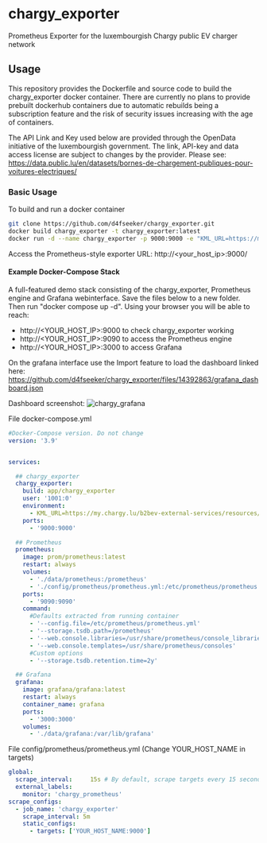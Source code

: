 # chargy_exporter
Prometheus Exporter for the luxembourgish Chargy public EV charger network


## Usage

This repository provides the Dockerfile and source code to build the chargy_exporter docker container.
There are currently no plans to provide prebuilt dockerhub containers due to automatic rebuilds being a subscription feature and the risk of security issues increasing with the age of containers.

The API Link and Key used below are provided through the OpenData initiative of the luxembourgish government. The link, API-key and data access license are subject to changes by the provider.
Please see: https://data.public.lu/en/datasets/bornes-de-chargement-publiques-pour-voitures-electriques/

### Basic Usage

To build and run a docker container
```bash
git clone https://github.com/d4fseeker/chargy_exporter.git
docker build chargy_exporter -t chargy_exporter:latest
docker run -d --name chargy_exporter -p 9000:9000 -e "KML_URL=https://my.chargy.lu/b2bev-external-services/resources/kml?API-KEY=486ac6e4-93b8-4369-9c6a-28f7c4e1a81f" chargy_exporter:latest
```

Access the Prometheus-style exporter URL:
http://<your_host_ip>:9000/

#### Example Docker-Compose Stack
A full-featured demo stack consisting of the chargy_exporter, Prometheus engine and Grafana webinterface.
Save the files below to a new folder. Then run "docker compose up -d".
Using your browser you will be able to reach:
- http://<YOUR_HOST_IP>:9000 to check chargy_exporter working
- http://<YOUR_HOST_IP>:9090 to access the Prometheus engine
- http://<YOUR_HOST_IP>:3000 to access Grafana

On the grafana interface use the Import feature to load the dashboard linked here:
https://github.com/d4fseeker/chargy_exporter/files/14392863/grafana_dashboard.json

Dashboard screenshot:
![chargy_grafana](https://github.com/d4fseeker/chargy_exporter/assets/287879/3478c4a2-15fe-407f-8c7e-4c04ef4085f9)

File docker-compose.yml
```YAML
#Docker-Compose version. Do not change
version: '3.9'


services:

  ## chargy_exporter
  chargy_exporter:
    build: app/chargy_exporter
    user: '1001:0'
    environment:
      - KML_URL=https://my.chargy.lu/b2bev-external-services/resources/kml?API-KEY=486ac6e4-93b8-4369-9c6a-28f7c4e1a81f
    ports:
      - '9000:9000'

  ## Prometheus
  prometheus:
    image: prom/prometheus:latest
    restart: always
    volumes:
      - './data/prometheus:/prometheus'
      - './config/prometheus/prometheus.yml:/etc/prometheus/prometheus.yml'
    ports:
      - '9090:9090'
    command:
      #Defaults extracted from running container
      - '--config.file=/etc/prometheus/prometheus.yml'
      - '--storage.tsdb.path=/prometheus'
      - '--web.console.libraries=/usr/share/prometheus/console_libraries'
      - '--web.console.templates=/usr/share/prometheus/consoles'
      #Custom options
      - '--storage.tsdb.retention.time=2y'

  ## Grafana
  grafana:
    image: grafana/grafana:latest
    restart: always
    container_name: grafana
    ports:
      - '3000:3000'
    volumes:
      - './data/grafana:/var/lib/grafana'
```

File config/prometheus/prometheus.yml  (Change YOUR_HOST_NAME in targets)
```YAML
global:
  scrape_interval:     15s # By default, scrape targets every 15 seconds.
  external_labels:
    monitor: 'chargy_prometheus'
scrape_configs:
  - job_name: 'chargy_exporter'
    scrape_interval: 5m
    static_configs:
      - targets: ['YOUR_HOST_NAME:9000']
```
